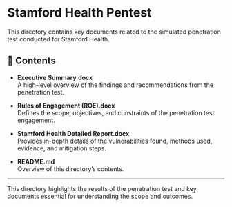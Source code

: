 # Stamford Health Pentest

This directory contains key documents related to the simulated penetration test conducted for Stamford Health.

## 📄 Contents

- **Executive Summary.docx**  
  A high-level overview of the findings and recommendations from the penetration test.

- **Rules of Engagement (ROE).docx**  
  Defines the scope, objectives, and constraints of the penetration test engagement.

- **Stamford Health Detailed Report.docx**  
  Provides in-depth details of the vulnerabilities found, methods used, evidence, and mitigation steps.

- **README.md**  
  Overview of this directory’s contents.

---

This directory highlights the results of the penetration test and key documents essential for understanding the scope and outcomes.
